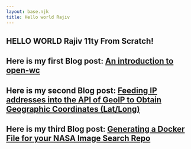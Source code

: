 ```yaml
---
layout: base.njk
title: Hello world Rajiv
---
```

## **HELLO WORLD Rajiv 11ty From Scratch!**

## Here is my first Blog post: [An introduction to open-wc](/blogPosts/firstPost/)

## Here is my second Blog post: [Feeding IP addresses into the API of GeoIP to Obtain Geographic Coordinates (Lat/Long)](/blogPosts/secondPost/)

## Here is my third Blog post: [Generating a Docker File for your NASA Image Search Repo](/blogPosts/thirdPost/)



